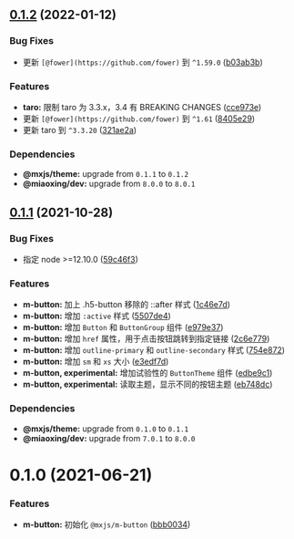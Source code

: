 ## [0.1.2](https://github.com/miaoxing/mxjs-m-button/compare/v0.1.1...v0.1.2) (2022-01-12)


### Bug Fixes

* 更新 `[@fower](https://github.com/fower)` 到 `^1.59.0` ([b03ab3b](https://github.com/miaoxing/mxjs-m-button/commit/b03ab3bd1747f5339e72732005a285d625d8da02))


### Features

* **taro:** 限制 taro 为 3.3.x，3.4 有 BREAKING CHANGES ([cce973e](https://github.com/miaoxing/mxjs-m-button/commit/cce973ed0ad99868f65b4036bfbec8aedac011a1))
* 更新 `[@fower](https://github.com/fower)` 到 `^1.61` ([8405e29](https://github.com/miaoxing/mxjs-m-button/commit/8405e29debe0d60cbaa0303e6f51100ff2a3c9cb))
* 更新 taro 到 `^3.3.20` ([321ae2a](https://github.com/miaoxing/mxjs-m-button/commit/321ae2ad8ecfaa39ab595ce0104730382e210ff0))





### Dependencies

* **@mxjs/theme:** upgrade from `0.1.1` to `0.1.2`
* **@miaoxing/dev:** upgrade from `8.0.0` to `8.0.1`

## [0.1.1](https://github.com/miaoxing/mxjs-m-button/compare/v0.1.0...v0.1.1) (2021-10-28)


### Bug Fixes

* 指定 node >=12.10.0 ([59c46f3](https://github.com/miaoxing/mxjs-m-button/commit/59c46f3ec2dc038843fc39c2ffcc9ba07bdf12ab))


### Features

* **m-button:** 加上 .h5-button 移除的 ::after 样式 ([1c46e7d](https://github.com/miaoxing/mxjs-m-button/commit/1c46e7dc2641a47a577abbafe500bef89afaabaa))
* **m-button:** 增加 `:active` 样式 ([5507de4](https://github.com/miaoxing/mxjs-m-button/commit/5507de41dc0b01882724bb65c950a2cf5603f202))
* **m-button:** 增加 `Button` 和 `ButtonGroup` 组件 ([e979e37](https://github.com/miaoxing/mxjs-m-button/commit/e979e37e3a201297f6d750e7eba1b8c6875b4fea))
* **m-button:** 增加 `href` 属性，用于点击按钮跳转到指定链接 ([2c6e779](https://github.com/miaoxing/mxjs-m-button/commit/2c6e7799d4fc104cd53d6721e006c603eb956a7c))
* **m-button:** 增加 `outline-primary` 和 `outline-secondary` 样式 ([754e872](https://github.com/miaoxing/mxjs-m-button/commit/754e8725f645306d4300b8a542bd090c00f8b256))
* **m-button:** 增加 `sm` 和 `xs` 大小 ([e3edf7d](https://github.com/miaoxing/mxjs-m-button/commit/e3edf7dcf5ca342b93ae90165d34aed22029c7bd))
* **m-button, experimental:** 增加试验性的 `ButtonTheme` 组件 ([edbe9c1](https://github.com/miaoxing/mxjs-m-button/commit/edbe9c1f3a79c7e3441f732540544e9e640c0de8))
* **m-button, experimental:** 读取主题，显示不同的按钮主题 ([eb748dc](https://github.com/miaoxing/mxjs-m-button/commit/eb748dcbd04a3cef60f735efdb25635237b4834e))





### Dependencies

* **@mxjs/theme:** upgrade from `0.1.0` to `0.1.1`
* **@miaoxing/dev:** upgrade from `7.0.1` to `8.0.0`

# 0.1.0 (2021-06-21)


### Features

* **m-button:** 初始化 `@mxjs/m-button` ([bbb0034](https://github.com/miaoxing/mxjs-m-button/commit/bbb00342305609581211c9eb2f733652bafe20fa))
